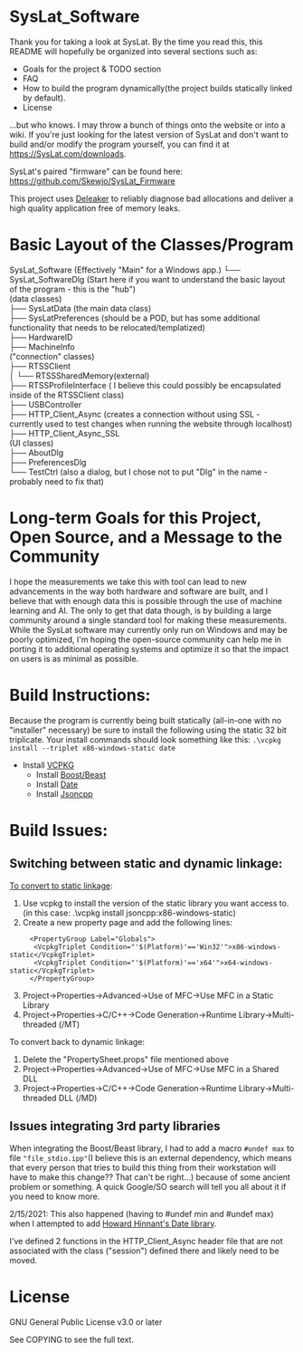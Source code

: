 # SysLat_Software

Thank you for taking a look at SysLat. By the time you read this, this README will hopefully be organized into several sections such as:
* Goals for the project & TODO section
* FAQ
* How to build the program dynamically(the project builds statically linked by default).
* License

...but who knows. I may throw a bunch of things onto the website or into a wiki. If you're just looking for the latest version of SysLat and don't want to build and/or modify the program yourself, you can find it at https://SysLat.com/downloads.

SysLat's paired "firmware" can be found here: https://github.com/Skewjo/SysLat_Firmware

This project uses [Deleaker](https://www.deleaker.com/) to reliably diagnose bad allocations and deliver a high quality application free of memory leaks.

# Basic Layout of the Classes/Program
SysLat_Software (Effectively "Main" for a Windows app.)
└── SysLat_SoftwareDlg (Start here if you want to understand the basic layout of the program - this is the "hub")  
    (data classes)  
    ├── SysLatData (the main data class)  
    ├── SysLatPreferences (should be a POD, but has some additional functionality that needs to be relocated/templatized)  
    ├── HardwareID  
    ├── MachineInfo  
    ("connection" classes)  
    ├── RTSSClient  
    │    └── RTSSSharedMemory(external)  
    ├── RTSSProfileInterface ( I believe this could possibly be encapsulated inside of the RTSSClient class)  
    ├── USBController  
    ├── HTTP_Client_Async (creates a connection without using SSL - currently used to test changes when running the website through localhost)  
    ├── HTTP_Client_Async_SSL  
    (UI classes)  
    ├── AboutDlg  
    ├── PreferencesDlg  
    └── TestCtrl (also a dialog, but I chose not to put "Dlg" in the name - probably need to fix that)  
    
    

# Long-term Goals for this Project, Open Source, and a Message to the Community

I hope the measurements we take this with tool can lead to new advancements in the way both hardware and software are built, and I believe that with enough data this is possible through the use of machine learning and AI.
The only to get that data though, is by building a large community around a single standard tool for making these measurements. 
While the SysLat software may currently only run on Windows and may be poorly optimized, I'm hoping the open-source community can help me in porting it to additional operating systems and optimize it so that the impact on users is as minimal as possible.


# Build Instructions:
Because the program is currently being built statically (all-in-one with no "installer" necessary) be sure to install the following using the static 32 bit triplicate. Your install commands should look something like this: ```.\vcpkg install --triplet x86-windows-static date```
* Install [VCPKG](https://docs.microsoft.com/en-us/cpp/build/vcpkg?view=msvc-160)
  * Install [Boost/Beast](https://github.com/boostorg/beast)
  * Install [Date](https://github.com/HowardHinnant/date)
  * Install [Jsoncpp](https://github.com/open-source-parsers/jsoncpp)

# Build Issues:
## Switching between static and dynamic linkage:
[To convert to static linkage](https://devblogs.microsoft.com/cppblog/vcpkg-updates-static-linking-is-now-available/):
  1. Use vcpkg to install the version of the static library you want access to. (in this case: .\vcpkg install jsoncpp:x86-windows-static)
  2. Create a new property page and add the following lines:
  ```
       <PropertyGroup Label="Globals">
        <VcpkgTriplet Condition="'$(Platform)'=='Win32'">x86-windows-static</VcpkgTriplet>
        <VcpkgTriplet Condition="'$(Platform)'=='x64'">x64-windows-static</VcpkgTriplet>
       </PropertyGroup>
  ```      
  3. Project->Properties->Advanced->Use of MFC->Use MFC in a Static Library
  4. Project->Properties->C/C++->Code Generation->Runtime Library->Multi-threaded (/MT)
  
To convert back to dynamic linkage:
  1. Delete the "PropertySheet.props" file mentioned above
  2. Project->Properties->Advanced->Use of MFC->Use MFC in a Shared DLL
  3. Project->Properties->C/C++->Code Generation->Runtime Library->Multi-threaded DLL (/MD)

## Issues integrating 3rd party libraries
When integrating the Boost/Beast library, I had to add a macro ```#undef max``` to file ```"file_stdio.ipp"```(I believe this is an external dependency, which means that every person that tries to build this thing from their workstation will have to make this change?? That can't be right...) because of some ancient problem or something. A quick Google/SO search will tell you all about it if you need to know more.

2/15/2021: This also happened (having to #undef min and #undef max) when I attempted to add [Howard Hinnant's Date library](https://howardhinnant.github.io/date/date.html).

I've defined 2 functions in the HTTP_Client_Async header file that are not associated with the class ("session") defined there and likely need to be moved. 


# License
GNU General Public License v3.0 or later

See COPYING to see the full text.
